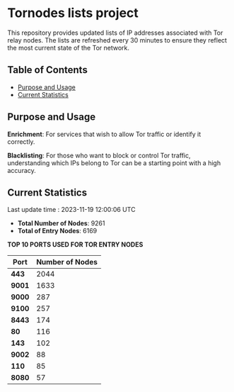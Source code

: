 # Tornodes lists project

This repository provides updated lists of IP addresses associated with Tor relay nodes. The lists are refreshed every 30 minutes to ensure they reflect the most current state of the Tor network.

## Table of Contents

- [Purpose and Usage](#purpose-and-usage)
- [Current Statistics](#current-statistics)


## Purpose and Usage

**Enrichment**: For services that wish to allow Tor traffic or identify it correctly.

**Blacklisting**: For those who want to block or control Tor traffic, understanding which IPs belong to Tor can be a starting point with a high accuracy.

## Current Statistics

Last update time : 2023-11-19 12:00:06 UTC

- **Total Number of Nodes**: 9261
- **Total of Entry Nodes**: 6169

**TOP 10 PORTS USED FOR TOR ENTRY NODES**

| **Port** | **Number of Nodes** |
|------|-----------------|
| **443**   | 2044  |
| **9001**   | 1633  |
| **9000**   | 287  |
| **9100**   | 257  |
| **8443**   | 174  |
| **80**   | 116  |
| **143**   | 102  |
| **9002**   | 88  |
| **110**   | 85  |
| **8080**   | 57  |

